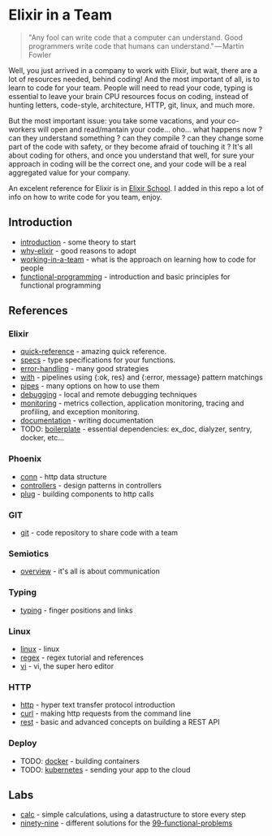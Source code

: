 Elixir in a Team
================

> "Any fool can write code that a computer can understand. Good programmers write code that humans can understand." — Martin Fowler

Well, you just arrived in a company to work with Elixir, but wait, there are a
lot of resources needed, behind coding! And the most important of all, is to
learn to code for your team. People will need to read your code, typing is
essential to leave your brain CPU resources focus on coding, instead of hunting
letters, code-style, architecture, HTTP, git, linux, and much more.

But the most important issue: you take some vacations, and your co-workers will
open and read/mantain your code... oho... what happens now ? can they understand
something ? can they compile ? can they change some part of the code with safety,
or they become afraid of touching it ? It's all about coding for
others, and once you understand that well, for sure your approach in coding will be
the correct one, and your code will be a real aggregated value for your company.

An excelent reference for Elixir is in [Elixir
School](https://elixirschool.com/en/). I added in this repo a lot of info on how
to write code for you team, enjoy.



## Introduction

  * [introduction](introduction/INTRODUCTION.md) - some theory to start
  * [why-elixir](introduction/WHY_ELIXIR.md) - good reasons to adopt
  * [working-in-a-team](introduction/TEAM.md) - what is the approach on learning
      how to code for people
  * [functional-programming](introduction/FUNCTIONAL_PROGRAMMING.md) -
      introduction and basic principles for functional programming


## References


### Elixir
  * [quick-reference](references/elixir/ELIXIR.md) - amazing quick reference.
  * [specs](references/elixir/SPECS.md) - type specifications for your functions.
  * [error-handling](references/elixir/ERROR_HANDLING.md) - many good strategies
  * [with](references/elixir/WITH.md) - pipelines using {:ok, res} and {:error, message} pattern matchings
  * [pipes](references/elixir/PIPES.md) - many options on how to use them
  * [debugging](references/DEBUGGING.md) - local and remote debugging techniques 
  * [monitoring](references/elixir/MONITORING.md) - metrics collection,
      application monitoring, tracing and profiling, and exception monitoring.
  * [documentation](references/elixir/DOCUMENTATION.md) - writing documentation
  * TODO: [boilerplate](references/BOILERPLATE.md) - essential dependencies: ex_doc, dialyzer, sentry, docker, etc... 

### Phoenix

  * [conn](references/phoenix/CONN.md) - http data structure
  * [controllers](references/phoenix/CONTROLLERS.md) - design patterns in
      controllers
  * [plug](references/phoenix/PLUG.md) - building components to http calls

### GIT
  * [git](references/git/GIT.md) - code repository to share code with a team

### Semiotics
  * [overview](references/semiotics/SEMIOTICS.md) - it's all is about
      communication

### Typing

  * [typing](references/typing/TYPING.md) - finger positions and links


### Linux
  * [linux](references/linux/LINUX.md) - linux
  * [regex](references/linux/REGEX.md) - regex tutorial and references
  * [vi](references/linux/VIM.md) - vi, the super hero editor

### HTTP
  * [http](references/http/HTTP.md) - hyper text transfer protocol introduction
  * [curl](references/http/CURL.md) - making http requests from the command line
  * [rest](references/http/REST.md) - basic and advanced concepts on building a
      REST API

### Deploy
  * TODO: [docker](references/docker/DOCKER.md) - building containers
  * TODO: [kubernetes](references/kubernetes/KUBERNETES.md) - sending your app to the
      cloud


## Labs

  * [calc](labs/calc) - simple calculations, using a datastructure to store every
      step
  * [ninety-nine](labs/ninety_nine) - different solutions for the
      [99-functional-problems](http://www.ic.unicamp.br/~meidanis/courses/mc336/2009s2/prolog/problemas/) 
